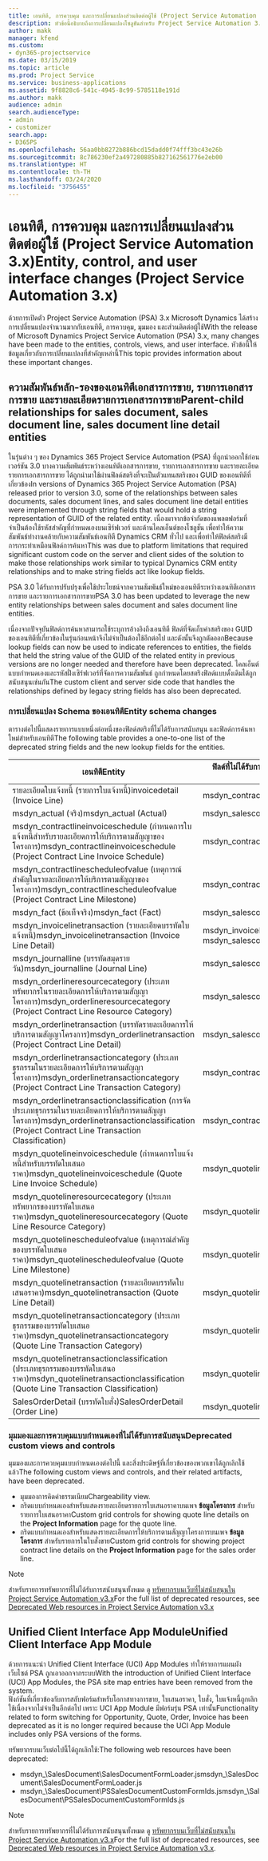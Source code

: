 ```yaml
---
title: เอนทิตี, การควบคุม และการเปลี่ยนแปลงส่วนติดต่อผู้ใช้ (Project Service Automation 3.x)
description: หัวข้อนี้อธิบายถึงการเปลี่ยนแปลงโซลูชันสำหรับ Project Service Automation 3.x Microsoft Dynamics
author: makk
manager: kfend
ms.custom:
- dyn365-projectservice
ms.date: 03/15/2019
ms.topic: article
ms.prod: Project Service
ms.service: business-applications
ms.assetid: 9f8828c6-541c-4945-8c99-5785118e191d
ms.author: makk
audience: admin
search.audienceType:
- admin
- customizer
search.app:
- D365PS
ms.openlocfilehash: 56aa0bb8272b886bcd15dadd0f74fff3bc43e26b
ms.sourcegitcommit: 8c786230ef2a497280885b827162561776e2eb00
ms.translationtype: HT
ms.contentlocale: th-TH
ms.lasthandoff: 03/24/2020
ms.locfileid: "3756455"
---
```

# <a name="entity-control-and-user-interface-changes-project-service-automation-3x"></a><span data-ttu-id="ff307-103">เอนทิตี, การควบคุม และการเปลี่ยนแปลงส่วนติดต่อผู้ใช้ (Project Service Automation 3.x)</span><span class="sxs-lookup"><span data-stu-id="ff307-103">Entity, control, and user interface changes (Project Service Automation 3.x)</span></span>
<span data-ttu-id="ff307-104">ด้วยการเปิดตัว Project Service Automation (PSA) 3.x Microsoft Dynamics ได้สร้างการเปลี่ยนแปลงจำนวนมากกับเอนทิตี, การควบคุม, มุมมอง และส่วนติดต่อผู้ใช้</span><span class="sxs-lookup"><span data-stu-id="ff307-104">With the release of Microsoft Dynamics Project Service Automation (PSA) 3.x, many changes have been made to the entities, controls, views, and user interface.</span></span> <span data-ttu-id="ff307-105">หัวข้อนี้ให้ข้อมูลเกี่ยวกับการเปลี่ยนแปลงที่สำคัญเหล่านี้</span><span class="sxs-lookup"><span data-stu-id="ff307-105">This topic provides information about these important changes.</span></span>

## <a name="parent-child-relationships-for-sales-document-sales-document-line-sales-document-line-detail-entities"></a><span data-ttu-id="ff307-106">ความสัมพันธ์หลัก-รองของเอนทิตีเอกสารการขาย, รายการเอกสารการขาย และรายละเอียดรายการเอกสารการขาย</span><span class="sxs-lookup"><span data-stu-id="ff307-106">Parent-child relationships for sales document, sales document line, sales document line detail entities</span></span>
<span data-ttu-id="ff307-107">ในรุ่นต่าง ๆ ของ Dynamics 365 Project Service Automation (PSA) ที่ถูกนำออกใช้ก่อนเวอร์ชัน 3.0 บางความสัมพันธ์ระหว่างเอนทิตีเอกสารการขาย, รายการเอกสารการขาย และรายละเอียดรายการเอกสารการขาย ได้ถูกนำมาใช้ผ่านฟิลด์สตริงที่จะเป็นตัวแทนสตริงของ GUID ของเอนทิตีที่เกี่ยวข้อง</span><span class="sxs-lookup"><span data-stu-id="ff307-107">In versions of Dynamics 365 Project Service Automation (PSA) released prior to version 3.0, some of the relationships between sales documents, sales document lines, and sales document line detail entities were implemented through string fields that would hold a string representation of GUID of the related entity.</span></span> <span data-ttu-id="ff307-108">เนื่องมาจากข้อจำกัดของแพลตฟอร์มที่จำเป็นต้องใช้รหัสสำคัญที่กำหนดเองบนเซิร์ฟเวอร์ และด้านไคลเอ็นต์ของโซลูชัน เพื่อทำให้ความสัมพันธ์ทำงานคล้ายกับความสัมพันธ์เอนทิตี Dynamics CRM ทั่วไป และเพื่อทำให้ฟิลด์สตริงมีการกระทำเหมือนฟิลด์การค้นหา</span><span class="sxs-lookup"><span data-stu-id="ff307-108">This was due to platform limitations that required significant custom code on the server and client sides of the solution to make those relationships work similar to typical Dynamics CRM entity relationships and to make string fields act like lookup fields.</span></span>

<span data-ttu-id="ff307-109">PSA 3.0 ได้รับการปรับปรุงเพื่อใช้ประโยชน์จากความสัมพันธ์ใหม่ของเอนทิตีระหว่างเอนทิตีเอกสารการขาย และรายการเอกสารการขาย</span><span class="sxs-lookup"><span data-stu-id="ff307-109">PSA 3.0 has been updated to leverage the new entity relationships between sales document and sales document line entities.</span></span>

<span data-ttu-id="ff307-110">เนื่องจากปัจจุบันฟิลด์การค้นหาสามารถใช้ระบุการอ้างอิงถึงเอนทิตี ฟิลด์ที่จัดเก็บค่าสตริงของ GUID ของเอนทิตีที่เกี่ยวข้องในรุ่นก่อนหน้าจึงไม่จำเป็นต้องใช้อีกต่อไป และดังนั้นจึงถูกตัดออก</span><span class="sxs-lookup"><span data-stu-id="ff307-110">Because lookup fields can now be used to indicate references to entities, the fields that held the string value of the GUID of the related entity in previous versions are no longer needed and therefore have been deprecated.</span></span> <span data-ttu-id="ff307-111">ไคลเอ็นต์แบบกำหนดเองและรหัสฝั่งเซิร์ฟเวอร์ที่จัดการความสัมพันธ์ ถูกกำหนดโดยสตริงฟิลด์แบบดั้งเดิมได้ถูกสนับสนุนเช่นกัน</span><span class="sxs-lookup"><span data-stu-id="ff307-111">The custom client and server side code that handles the relationships defined by legacy string fields has also been deprecated.</span></span>

### <a name="entity-schema-changes"></a><span data-ttu-id="ff307-112">การเปลี่ยนแปลง Schema ของเอนทิตี</span><span class="sxs-lookup"><span data-stu-id="ff307-112">Entity schema changes</span></span>
<span data-ttu-id="ff307-113">ตารางต่อไปนี้แสดงรายการแบบหนึ่งต่อหนึ่งของฟิลด์สตริงที่ไม่ได้รับการสนับสนุน และฟิลด์การค้นหาใหม่สำหรับเอนทิตี</span><span class="sxs-lookup"><span data-stu-id="ff307-113">The following table provides a one-to-one list of the deprecated string fields and the new lookup fields for the entities.</span></span> 

 <span data-ttu-id="ff307-114">เอนทิตี</span><span class="sxs-lookup"><span data-stu-id="ff307-114">Entity</span></span> |   <span data-ttu-id="ff307-115">ฟิลด์ที่ไม่ได้รับการสนับสนุน (สตริง)</span><span class="sxs-lookup"><span data-stu-id="ff307-115">Deprecated field (String)</span></span> | <span data-ttu-id="ff307-116">ฟิลด์ใหม่ (การค้นหา)</span><span class="sxs-lookup"><span data-stu-id="ff307-116">New field (Lookup)</span></span>
--- | --- | ---
<span data-ttu-id="ff307-117">รายละเอียดใบแจ้งหนี้ (รายการใบแจ้งหนี้)</span><span class="sxs-lookup"><span data-stu-id="ff307-117">invoicedetail (Invoice Line)</span></span> |  <span data-ttu-id="ff307-118">msdyn_contractline</span><span class="sxs-lookup"><span data-stu-id="ff307-118">msdyn_contractline</span></span> |    <span data-ttu-id="ff307-119">msdyn_contractlineid</span><span class="sxs-lookup"><span data-stu-id="ff307-119">msdyn_contractlineid</span></span>
<span data-ttu-id="ff307-120">msdyn_actual (จริง)</span><span class="sxs-lookup"><span data-stu-id="ff307-120">msdyn_actual (Actual)</span></span> | <span data-ttu-id="ff307-121">msdyn_salescontractline</span><span class="sxs-lookup"><span data-stu-id="ff307-121">msdyn_salescontractline</span></span> |   <span data-ttu-id="ff307-122">msdyn_salescontractlineid</span><span class="sxs-lookup"><span data-stu-id="ff307-122">msdyn_salescontractlineid</span></span>
<span data-ttu-id="ff307-123">msdyn_contractlineinvoiceschedule (กำหนดการใบแจ้งหนี้สำหรับรายละเอียดการให้บริการตามสัญญาของโครงการ)</span><span class="sxs-lookup"><span data-stu-id="ff307-123">msdyn_contractlineinvoiceschedule (Project Contract Line Invoice Schedule)</span></span> |    <span data-ttu-id="ff307-124">msdyn_contractline</span><span class="sxs-lookup"><span data-stu-id="ff307-124">msdyn_contractline</span></span> |    <span data-ttu-id="ff307-125">msdyn_contractlineid</span><span class="sxs-lookup"><span data-stu-id="ff307-125">msdyn_contractlineid</span></span>
<span data-ttu-id="ff307-126">msdyn_contractlinescheduleofvalue (เหตุการณ์สำคัญในรายละเอียดการให้บริการตามสัญญาของโครงการ)</span><span class="sxs-lookup"><span data-stu-id="ff307-126">msdyn_contractlinescheduleofvalue (Project Contract Line Milestone)</span></span> |   <span data-ttu-id="ff307-127">msdyn_contractline</span><span class="sxs-lookup"><span data-stu-id="ff307-127">msdyn_contractline</span></span> |    <span data-ttu-id="ff307-128">msdyn_contractlineid</span><span class="sxs-lookup"><span data-stu-id="ff307-128">msdyn_contractlineid</span></span>
<span data-ttu-id="ff307-129">msdyn_fact (ข้อเท็จจริง)</span><span class="sxs-lookup"><span data-stu-id="ff307-129">msdyn_fact (Fact)</span></span> | <span data-ttu-id="ff307-130">msdyn_salescontractline</span><span class="sxs-lookup"><span data-stu-id="ff307-130">msdyn_salescontractline</span></span> |   <span data-ttu-id="ff307-131">msdyn_salescontractlineid</span><span class="sxs-lookup"><span data-stu-id="ff307-131">msdyn_salescontractlineid</span></span>
<span data-ttu-id="ff307-132">msdyn_invoicelinetransaction (รายละเอียดบรรทัดใบแจ้งหนี้)</span><span class="sxs-lookup"><span data-stu-id="ff307-132">msdyn_invoicelinetransaction (Invoice Line Detail)</span></span> | <span data-ttu-id="ff307-133">msdyn_invoiceline</span><span class="sxs-lookup"><span data-stu-id="ff307-133">msdyn_invoiceline</span></span> <br> <span data-ttu-id="ff307-134">msdyn_salescontractline</span><span class="sxs-lookup"><span data-stu-id="ff307-134">msdyn_salescontractline</span></span> | <span data-ttu-id="ff307-135">msdyn_invoicelineid</span><span class="sxs-lookup"><span data-stu-id="ff307-135">msdyn_invoicelineid</span></span> <br> <span data-ttu-id="ff307-136">msdyn_salescontractlineid</span><span class="sxs-lookup"><span data-stu-id="ff307-136">msdyn_salescontractlineid</span></span>
<span data-ttu-id="ff307-137">msdyn_journalline (บรรทัดสมุดรายวัน)</span><span class="sxs-lookup"><span data-stu-id="ff307-137">msdyn_journalline (Journal Line)</span></span> |  <span data-ttu-id="ff307-138">msdyn_salescontractline</span><span class="sxs-lookup"><span data-stu-id="ff307-138">msdyn_salescontractline</span></span> |   <span data-ttu-id="ff307-139">msdyn_salescontractlineid</span><span class="sxs-lookup"><span data-stu-id="ff307-139">msdyn_salescontractlineid</span></span>
<span data-ttu-id="ff307-140">msdyn_orderlineresourcecategory (ประเภททรัพยากรในรายละเอียดการให้บริการตามสัญญาโครงการ)</span><span class="sxs-lookup"><span data-stu-id="ff307-140">msdyn_orderlineresourcecategory (Project Contract Line Resource Category)</span></span> | <span data-ttu-id="ff307-141">msdyn_salescontractline</span><span class="sxs-lookup"><span data-stu-id="ff307-141">msdyn_salescontractline</span></span> |   <span data-ttu-id="ff307-142">msdyn_contractlineid</span><span class="sxs-lookup"><span data-stu-id="ff307-142">msdyn_contractlineid</span></span>
<span data-ttu-id="ff307-143">msdyn_orderlinetransaction (บรรทัดรายละเอียดการให้บริการตามสัญญาโครงการ)</span><span class="sxs-lookup"><span data-stu-id="ff307-143">msdyn_orderlinetransaction (Project Contract Line Detail)</span></span> | <span data-ttu-id="ff307-144">msdyn_salescontractline</span><span class="sxs-lookup"><span data-stu-id="ff307-144">msdyn_salescontractline</span></span> |   <span data-ttu-id="ff307-145">msdyn_salescontractlineid</span><span class="sxs-lookup"><span data-stu-id="ff307-145">msdyn_salescontractlineid</span></span>
<span data-ttu-id="ff307-146">msdyn_orderlinetransactioncategory (ประเภทธุรกรรมในรายละเอียดการให้บริการตามสัญญาโครงการ)</span><span class="sxs-lookup"><span data-stu-id="ff307-146">msdyn_orderlinetransactioncategory (Project Contract Line Transaction Category)</span></span> |   <span data-ttu-id="ff307-147">msdyn_contractline</span><span class="sxs-lookup"><span data-stu-id="ff307-147">msdyn_contractline</span></span> |    <span data-ttu-id="ff307-148">msdyn_contractlineid</span><span class="sxs-lookup"><span data-stu-id="ff307-148">msdyn_contractlineid</span></span>
<span data-ttu-id="ff307-149">msdyn_orderlinetransactionclassification (การจัดประเภทธุรกรรมในรายละเอียดการให้บริการตามสัญญาโครงการ)</span><span class="sxs-lookup"><span data-stu-id="ff307-149">msdyn_orderlinetransactionclassification (Project Contract Line Transaction Classification)</span></span> |   <span data-ttu-id="ff307-150">msdyn_contractline</span><span class="sxs-lookup"><span data-stu-id="ff307-150">msdyn_contractline</span></span> |    <span data-ttu-id="ff307-151">msdyn_contractlineid</span><span class="sxs-lookup"><span data-stu-id="ff307-151">msdyn_contractlineid</span></span>
<span data-ttu-id="ff307-152">msdyn_quotelineinvoiceschedule (กำหนดการใบแจ้งหนี้สำหรับบรรทัดใบเสนอราคา)</span><span class="sxs-lookup"><span data-stu-id="ff307-152">msdyn_quotelineinvoiceschedule (Quote Line Invoice Schedule)</span></span> |  <span data-ttu-id="ff307-153">msdyn_quoteline</span><span class="sxs-lookup"><span data-stu-id="ff307-153">msdyn_quoteline</span></span> |   <span data-ttu-id="ff307-154">msdyn_quotelineid</span><span class="sxs-lookup"><span data-stu-id="ff307-154">msdyn_quotelineid</span></span>
<span data-ttu-id="ff307-155">msdyn_quotelineresourcecategory (ประเภททรัพยากรของบรรทัดใบเสนอราคา)</span><span class="sxs-lookup"><span data-stu-id="ff307-155">msdyn_quotelineresourcecategory (Quote Line Resource Category)</span></span> |    <span data-ttu-id="ff307-156">msdyn_quoteline</span><span class="sxs-lookup"><span data-stu-id="ff307-156">msdyn_quoteline</span></span> |   <span data-ttu-id="ff307-157">msdyn_quotelineid</span><span class="sxs-lookup"><span data-stu-id="ff307-157">msdyn_quotelineid</span></span>
<span data-ttu-id="ff307-158">msdyn_quotelinescheduleofvalue (เหตุการณ์สำคัญของบรรทัดใบเสนอราคา)</span><span class="sxs-lookup"><span data-stu-id="ff307-158">msdyn_quotelinescheduleofvalue (Quote Line Milestone)</span></span> | <span data-ttu-id="ff307-159">msdyn_quoteline</span><span class="sxs-lookup"><span data-stu-id="ff307-159">msdyn_quoteline</span></span> |   <span data-ttu-id="ff307-160">msdyn_quotelineid</span><span class="sxs-lookup"><span data-stu-id="ff307-160">msdyn_quotelineid</span></span>
<span data-ttu-id="ff307-161">msdyn_quotelinetransaction (รายละเอียดบรรทัดใบเสนอราคา)</span><span class="sxs-lookup"><span data-stu-id="ff307-161">msdyn_quotelinetransaction (Quote Line Detail)</span></span> |    <span data-ttu-id="ff307-162">msdyn_quoteline</span><span class="sxs-lookup"><span data-stu-id="ff307-162">msdyn_quoteline</span></span> |   <span data-ttu-id="ff307-163">msdyn_quotelineid</span><span class="sxs-lookup"><span data-stu-id="ff307-163">msdyn_quotelineid</span></span>
<span data-ttu-id="ff307-164">msdyn_quotelinetransactioncategory (ประเภทธุรกรรมของบรรทัดใบเสนอราคา)</span><span class="sxs-lookup"><span data-stu-id="ff307-164">msdyn_quotelinetransactioncategory (Quote Line Transaction Category)</span></span> |  <span data-ttu-id="ff307-165">msdyn_quoteline</span><span class="sxs-lookup"><span data-stu-id="ff307-165">msdyn_quoteline</span></span> |   <span data-ttu-id="ff307-166">msdyn_quotelineid</span><span class="sxs-lookup"><span data-stu-id="ff307-166">msdyn_quotelineid</span></span>
<span data-ttu-id="ff307-167">msdyn_quotelinetransactionclassification (ประเภทธุรกรรมของบรรทัดใบเสนอราคา)</span><span class="sxs-lookup"><span data-stu-id="ff307-167">msdyn_quotelinetransactionclassification (Quote Line Transaction Classification)</span></span> |  <span data-ttu-id="ff307-168">msdyn_quoteline</span><span class="sxs-lookup"><span data-stu-id="ff307-168">msdyn_quoteline</span></span> |   <span data-ttu-id="ff307-169">msdyn_quotelineid</span><span class="sxs-lookup"><span data-stu-id="ff307-169">msdyn_quotelineid</span></span>
<span data-ttu-id="ff307-170">SalesOrderDetail (บรรทัดใบสั่ง)</span><span class="sxs-lookup"><span data-stu-id="ff307-170">SalesOrderDetail (Order Line)</span></span> | <span data-ttu-id="ff307-171">msdyn_quotelineid</span><span class="sxs-lookup"><span data-stu-id="ff307-171">msdyn_quotelineid</span></span> | <span data-ttu-id="ff307-172">msdyn_quoteline</span><span class="sxs-lookup"><span data-stu-id="ff307-172">msdyn_quoteline</span></span> 

### <a name="deprecated-custom-views-and-controls"></a><span data-ttu-id="ff307-173">มุมมองและการควบคุมแบบกำหนดเองที่ไม่ได้รับการสนับสนุน</span><span class="sxs-lookup"><span data-stu-id="ff307-173">Deprecated custom views and controls</span></span>
<span data-ttu-id="ff307-174">มุมมองและการควบคุมแบบกำหนดเองต่อไปนี้ และสิ่งประดิษฐ์ที่เกี่ยวข้องของพวกเขาได้ถูกเลิกใช้แล้ว</span><span class="sxs-lookup"><span data-stu-id="ff307-174">The following custom views and controls, and their related artifacts, have been deprecated.</span></span>

- <span data-ttu-id="ff307-175">มุมมองการคิดค่าธรรมเนียม</span><span class="sxs-lookup"><span data-stu-id="ff307-175">Chargeability view.</span></span>
- <span data-ttu-id="ff307-176">กริดแบบกำหนดเองสำหรับแสดงรายละเอียดรายการใบเสนอราคาบนเพจ **ข้อมูลโครงการ** สำหรับรายการใบเสนอราคา</span><span class="sxs-lookup"><span data-stu-id="ff307-176">Custom grid controls for showing quote line details on the **Project Information** page for the quote line.</span></span>
- <span data-ttu-id="ff307-177">กริดแบบกำหนดเองสำหรับแสดงรายละเอียดการให้บริการตามสัญญาโครงการบนเพจ **ข้อมูลโครงการ** สำหรับรายการในใบสั่งขาย</span><span class="sxs-lookup"><span data-stu-id="ff307-177">Custom grid controls for showing project contract line details on the **Project Information** page for the sales order line.</span></span>

> [!NOTE]
> <span data-ttu-id="ff307-178">สำหรับรายการทรัพยากรที่ไม่ได้รับการสนับสนุนทั้งหมด ดู [ทรัพยากรบนเว็บที่ไม่สนับสนุนใน Project Service Automation v3.x](../developer-guides/web-resources-deprecated-v3.x.md)</span><span class="sxs-lookup"><span data-stu-id="ff307-178">For the full list of deprecated resources, see [Deprecated Web resources in Project Service Automation v3.x](../developer-guides/web-resources-deprecated-v3.x.md)</span></span>

## <a name="unified-client-interface-app-module"></a><span data-ttu-id="ff307-179">Unified Client Interface App Module</span><span class="sxs-lookup"><span data-stu-id="ff307-179">Unified Client Interface App Module</span></span>
<span data-ttu-id="ff307-180">ด้วยการแนะนำ Unified Client Interface (UCI) App Modules ทำให้รายการแผนผังเว็บไซต์ PSA ถูกเอาออกจากระบบ</span><span class="sxs-lookup"><span data-stu-id="ff307-180">With the introduction of Unified Client Interface (UCI) App Modules, the PSA site map entries have been removed from the system.</span></span>  
<span data-ttu-id="ff307-181">ฟังก์ชันที่เกี่ยวข้องกับการสลับฟอร์มสำหรับโอกาสทางการขาย, ใบเสนอราคา, ใบสั่ง, ใบแจ้งหนี้ถูกเลิกใช้เนื่องจากไม่จำเป็นอีกต่อไป เพราะ UCI App Module มีฟอร์มรุ่น PSA เท่านั้น</span><span class="sxs-lookup"><span data-stu-id="ff307-181">Functionality related to form switching for Opportunity, Quote, Order, Invoice has been deprecated as it is no longer required because the UCI App Module includes only PSA versions of the forms.</span></span>  

<span data-ttu-id="ff307-182">ทรัพยากรบนเว็บต่อไปนี้ได้ถูกเลิกใช้:</span><span class="sxs-lookup"><span data-stu-id="ff307-182">The following web resources have been deprecated:</span></span>

- <span data-ttu-id="ff307-183">msdyn_\SalesDocument\SalesDocumentFormLoader.js</span><span class="sxs-lookup"><span data-stu-id="ff307-183">msdyn_\SalesDocument\SalesDocumentFormLoader.js</span></span>
- <span data-ttu-id="ff307-184">msdyn_\SalesDocument\PSSalesDocumentCustomFormIds.js</span><span class="sxs-lookup"><span data-stu-id="ff307-184">msdyn_\SalesDocument\PSSalesDocumentCustomFormIds.js</span></span>

> [!NOTE]
> <span data-ttu-id="ff307-185">สำหรับรายการทรัพยากรที่ไม่ได้รับการสนับสนุนทั้งหมด ดู [ทรัพยากรบนเว็บที่ไม่สนับสนุนใน Project Service Automation v3.x](../developer-guides/web-resources-deprecated-v3.x.md)</span><span class="sxs-lookup"><span data-stu-id="ff307-185">For the full list of deprecated resources, see [Deprecated Web resources in Project Service Automation v3.x](../developer-guides/web-resources-deprecated-v3.x.md).</span></span>


